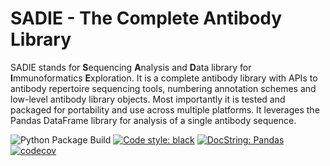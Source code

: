 # SADIE - The Complete Antibody Library
 
 SADIE stands for **S**equencing **A**nalysis and **D**ata library for **I**mmunoformatics **E**xploration. It is a complete antibody library with APIs to antibody repertoire sequencing tools, numbering annotation schemes and low-level antibody library objects. Most importantly it is tested and packaged for portability and use across multiple platforms. It leverages the Pandas DataFrame library for analysis of a single antibody sequence.

![Python Package Build](https://github.com/jwillis0720/sadie/workflows/Python%20Package%20Stratified/badge.svg?branch=master)
[![Code style: black](https://img.shields.io/badge/code%20style-black-000000.svg)](https://github.com/psf/black)
[![DocString: Pandas](https://img.shields.io/badge/DocString-Pandas-blue)](https://pandas.pydata.org/pandas-docs/stable/development/contributing_docstring.html)
[![codecov](https://codecov.io/gh/jwillis0720/sadie/branch/master/graph/badge.svg?token=EH9QEX4ZMP)](https://codecov.io/gh/jwillis0720/sadie)